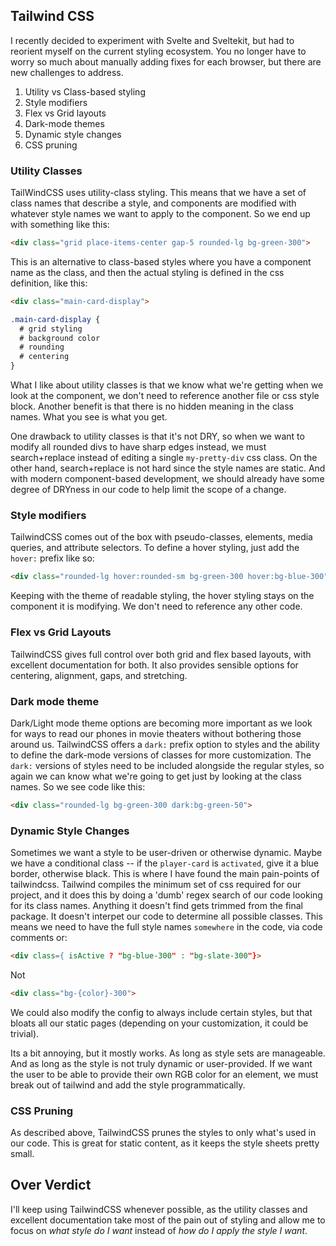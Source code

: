 ## Tailwind CSS

I recently decided to experiment with Svelte and Sveltekit, but had to
reorient myself on the current styling ecosystem. You no longer have to worry
so much about manually adding fixes for each browser, but there are new 
challenges to address.
1. Utility vs Class-based styling
2. Style modifiers
3. Flex vs Grid layouts
4. Dark-mode themes
5. Dynamic style changes
6. CSS pruning

### Utility Classes
TailWindCSS uses utility-class styling. This means that we have a set of class names
that describe a style, and components are modified with whatever style names we
want to apply to the component. So we end up with something like this:
```html
<div class="grid place-items-center gap-5 rounded-lg bg-green-300"> 
```

This is an alternative to class-based styles where you have a component name
as the class, and then the actual styling is defined in the css definition, like
this:
```html
<div class="main-card-display">
```
```css
.main-card-display {
  # grid styling
  # background color
  # rounding
  # centering
}
```

What I like about utility classes is that we know what we're getting
when we look at the component, we don't need to reference another file
or css style block. Another benefit is that there is no hidden meaning
in the class names. What you see is what you get.

One drawback to utility classes is that it's not DRY, so when we
want to modify all rounded divs to have sharp edges instead, we must
search+replace instead of editing a single `my-pretty-div` css class. On
the other hand, search+replace is not hard since the style names are static. And
with modern component-based development, we should already have some degree of DRYness
in our code to help limit the scope of a change.

### Style modifiers
TailwindCSS comes out of the box with pseudo-classes, elements, media queries, 
and attribute selectors. To define a hover styling, just add the `hover:` prefix like so:
```html
<div class="rounded-lg hover:rounded-sm bg-green-300 hover:bg-blue-300">
```
Keeping with the theme of readable styling, the hover styling stays on the
component it is modifying. We don't need to reference any other code.

### Flex vs Grid Layouts
TailwindCSS gives full control over both grid and flex based layouts, with
excellent documentation for both. It also provides sensible options for centering,
alignment, gaps, and stretching.

### Dark mode theme
Dark/Light mode theme options are becoming more important as we look for ways
to read our phones in movie theaters without bothering those around us.
TailwindCSS offers a `dark:` prefix option to styles and the ability to
define the dark-mode versions of classes for more customization. The `dark:` versions of styles need to be included
alongside the regular styles, so again we can know what we're going to get
just by looking at the class names. So we see code like this:
```html
<div class="rounded-lg bg-green-300 dark:bg-green-50">
```

### Dynamic Style Changes
Sometimes we want a style to be user-driven or otherwise dynamic. Maybe we
have a conditional class -- if the `player-card` is `activated`, give it a 
blue border, otherwise black. This is where I have found the main pain-points
of tailwindcss. Tailwind compiles the minimum set of css required for our project,
and it does this by doing a 'dumb' regex search of our code looking for its
class names. Anything it doesn't find gets trimmed from the final package. It
doesn't interpet our code to determine all possible classes. This means 
we need to have the full style names `somewhere` in the code, via code comments or:
```html
<div class={ isActive ? "bg-blue-300" : "bg-slate-300"}>
```

Not
```html
<div class="bg-{color}-300">
```
We could also modify the config to always include certain styles, but that bloats
all our static pages (depending on your customization, it could be trivial).

Its a bit annoying, but it mostly works. As long as style sets are manageable. And
as long as the style is not truly dynamic or user-provided. If we want the
user to be able to provide their own RGB color for an element, we must break out
of tailwind and add the style programmatically.

### CSS Pruning
As described above, TailwindCSS prunes the styles to only what's used in our code.
This is great for static content, as it keeps the style sheets pretty small.

## Over Verdict
I'll keep using TailwindCSS whenever possible, as the utility classes and excellent
documentation take most of the pain out of styling and allow me to focus on _what style
do I want_ instead of _how do I apply the style I want_.
